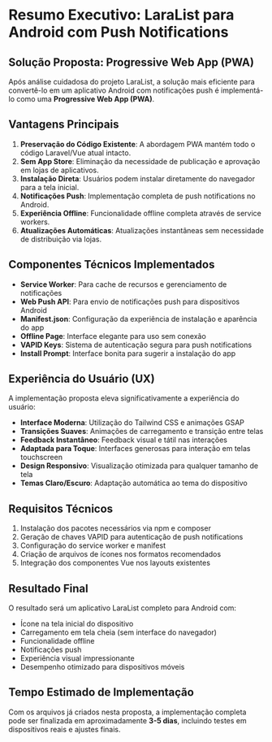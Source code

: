 # Resumo Executivo: LaraList para Android com Push Notifications

## Solução Proposta: Progressive Web App (PWA)

Após análise cuidadosa do projeto LaraList, a solução mais eficiente para convertê-lo em um aplicativo Android com notificações push é implementá-lo como uma **Progressive Web App (PWA)**.

## Vantagens Principais

1. **Preservação do Código Existente**: A abordagem PWA mantém todo o código Laravel/Vue atual intacto.
2. **Sem App Store**: Eliminação da necessidade de publicação e aprovação em lojas de aplicativos.
3. **Instalação Direta**: Usuários podem instalar diretamente do navegador para a tela inicial.
4. **Notificações Push**: Implementação completa de push notifications no Android.
5. **Experiência Offline**: Funcionalidade offline completa através de service workers.
6. **Atualizações Automáticas**: Atualizações instantâneas sem necessidade de distribuição via lojas.

## Componentes Técnicos Implementados

- **Service Worker**: Para cache de recursos e gerenciamento de notificações
- **Web Push API**: Para envio de notificações push para dispositivos Android
- **Manifest.json**: Configuração da experiência de instalação e aparência do app
- **Offline Page**: Interface elegante para uso sem conexão
- **VAPID Keys**: Sistema de autenticação segura para push notifications
- **Install Prompt**: Interface bonita para sugerir a instalação do app

## Experiência do Usuário (UX)

A implementação proposta eleva significativamente a experiência do usuário:

- **Interface Moderna**: Utilização do Tailwind CSS e animações GSAP
- **Transições Suaves**: Animações de carregamento e transição entre telas
- **Feedback Instantâneo**: Feedback visual e tátil nas interações
- **Adaptada para Toque**: Interfaces generosas para interação em telas touchscreen
- **Design Responsivo**: Visualização otimizada para qualquer tamanho de tela
- **Temas Claro/Escuro**: Adaptação automática ao tema do dispositivo

## Requisitos Técnicos

1. Instalação dos pacotes necessários via npm e composer
2. Geração de chaves VAPID para autenticação de push notifications
3. Configuração do service worker e manifest
4. Criação de arquivos de ícones nos formatos recomendados
5. Integração dos componentes Vue nos layouts existentes

## Resultado Final

O resultado será um aplicativo LaraList completo para Android com:

- Ícone na tela inicial do dispositivo
- Carregamento em tela cheia (sem interface do navegador)
- Funcionalidade offline
- Notificações push
- Experiência visual impressionante
- Desempenho otimizado para dispositivos móveis

## Tempo Estimado de Implementação

Com os arquivos já criados nesta proposta, a implementação completa pode ser finalizada em aproximadamente **3-5 dias**, incluindo testes em dispositivos reais e ajustes finais. 